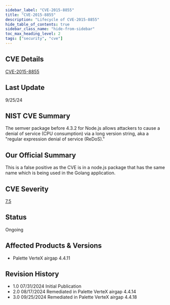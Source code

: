 ```yaml
---
sidebar_label: "CVE-2015-8855"
title: "CVE-2015-8855"
description: "Lifecycle of CVE-2015-8855"
hide_table_of_contents: true
sidebar_class_name: "hide-from-sidebar"
toc_max_heading_level: 2
tags: ["security", "cve"]
---
```


## CVE Details

[CVE-2015-8855](https://nvd.nist.gov/vuln/detail/CVE-2015-8855)

## Last Update

9/25/24

## NIST CVE Summary

The semver package before 4.3.2 for Node.js allows attackers to cause a denial of service (CPU consumption) via a long
version string, aka a "regular expression denial of service (ReDoS)."

## Our Official Summary

This is a false positive as the CVE is in a node.js package that has the same name which is being used in the Golang
application.

## CVE Severity

[7.5](https://nvd.nist.gov/vuln/detail/CVE-2015-8855)

## Status

Ongoing

## Affected Products & Versions

- Palette VerteX airgap 4.4.11

## Revision History

- 1.0 07/31/2024 Initial Publication
- 2.0 08/17/2024 Remediated in Palette VerteX airgap 4.4.14 
- 3.0 09/25/2024 Remediated in Palette VerteX airgap 4.4.18
